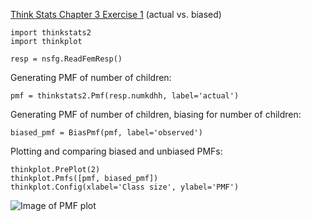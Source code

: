 [Think Stats Chapter 3 Exercise 1](http://greenteapress.com/thinkstats2/html/thinkstats2004.html#toc31) (actual vs. biased)


	import thinkstats2
	import thinkplot	
	
	resp = nsfg.ReadFemResp()

Generating PMF of number of children:

	pmf = thinkstats2.Pmf(resp.numkdhh, label='actual')

Generating PMF of number of children, biasing for number of children:

	biased_pmf = BiasPmf(pmf, label='observed')

Plotting and comparing biased and unbiased PMFs:

	thinkplot.PrePlot(2)
	thinkplot.Pmfs([pmf, biased_pmf])
	thinkplot.Config(xlabel='Class size', ylabel='PMF')

![Image of PMF plot](/Users/Noah/Documents/chp3_Q1.png)
